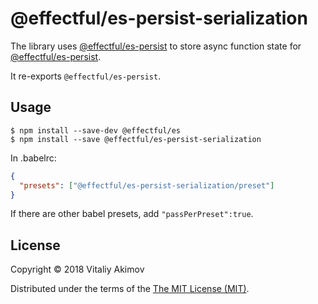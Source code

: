 # @effectful/es-persist-serialization

The library uses [@effectful/es-persist](https://github.com/awto/effectfuljs/tree/master/packages/serialization)
to store async function state for
[@effectful/es-persist](https://github.com/awto/effectfuljs/tree/master/packages/es-persist).

It re-exports `@effectful/es-persist`.

## Usage

```
$ npm install --save-dev @effectful/es
$ npm install --save @effectful/es-persist-serialization
```

In .babelrc:

```json
{
  "presets": ["@effectful/es-persist-serialization/preset"]
}

```

If there are other babel presets, add `"passPerPreset":true`.

## License

Copyright © 2018 Vitaliy Akimov

Distributed under the terms of the [The MIT License (MIT)](LICENSE). 

